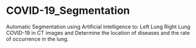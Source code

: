 # COVID-19_Segmentation
Automatic Segmentation using Artificial intelligence to:  Left Lung Right Lung COVID-19 in CT images and Determine the location of diseases and the rate of occurrence in the lung.
